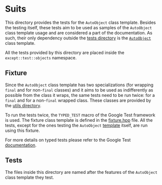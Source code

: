 # Suits

This directory provides the tests for the `AutoObject` class template. Besides
the testing itself, these tests aim to be used as samples of the `AutoObject`
class template usage and are considered a part of the documentation. As such,
their only dependency outside the [tests directory](..) is
the [`AutoObject`](../../auto.hpp) class template.

All the tests provided by this directory are placed inside
the `except::test::objects` namespace.

## Fixture

Since the `AutoObject` class template has two specializations (for wrapping 
`final` and for non-`final` classes) and it aims to be used as indifferently
as possible from the class it wraps, the same tests need to be run twice:
for a `final` and for a non-`final` wrapped class. These classes are provided 
by the [utils directory](../utils).

To run the tests twice, the `TYPED_TEST` macro of the Google Test framework 
is used. The fixture class template is defined in the [fixture.hpp](fixture.hpp)
file. All the tests, except for the ones testing the `AutoObject`
[template](templates.cpp) itself, are run using this fixture.

For more details on typed tests please refer to the Google Test
[documentation](https://clck.ru/34N5Dt).

## Tests

The files inside this directory are named after the features of the `AutoObject`
class template they test.
